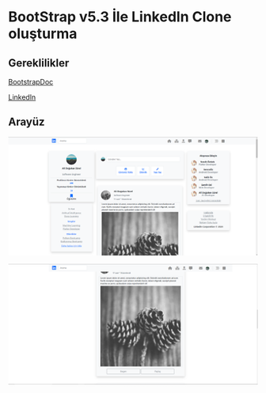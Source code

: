 # BootStrap v5.3 İle Linkedln Clone oluşturma

## **Gereklilikler**
[BootstrapDoc](https://getbootstrap.com/docs/5.3/utilities/spacing/#margin-and-padding)


[Linkedln](https://www.linkedin.com)

## Arayüz 

![1](ScreenShot/1.png)

![2](ScreenShot/2.png)
